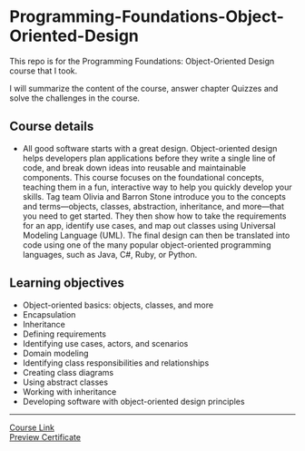 # Programming-Foundations-Object-Oriented-Design
This repo is for the Programming Foundations: Object-Oriented Design course that I took.

I will summarize the content of the course, answer chapter Quizzes and solve the challenges in the course. 

## Course details

- All good software starts with a great design. Object-oriented design helps developers plan applications before they write a single line of code, and break down ideas into reusable and maintainable components. This course focuses on the foundational concepts, teaching them in a fun, interactive way to help you quickly develop your skills. Tag team Olivia and Barron Stone introduce you to the concepts and terms—objects, classes, abstraction, inheritance, and more—that you need to get started. They then show how to take the requirements for an app, identify use cases, and map out classes using Universal Modeling Language (UML). The final design can then be translated into code using one of the many popular object-oriented programming languages, such as Java, C#, Ruby, or Python.

## Learning objectives

- Object-oriented basics: objects, classes, and more
- Encapsulation
- Inheritance
- Defining requirements
- Identifying use cases, actors, and scenarios
- Domain modeling
- Identifying class responsibilities and relationships
- Creating class diagrams
- Using abstract classes
- Working with inheritance
- Developing software with object-oriented design principles

---

[Course Link](https://www.linkedin.com/learning/programming-foundations-object-oriented-design-3/)
<br>[Preview Certificate](https://www.linkedin.com/learning/certificates/7121233111351f6728ad8cdb7a349e948632a159378058f8e1839df3f02d644e)
